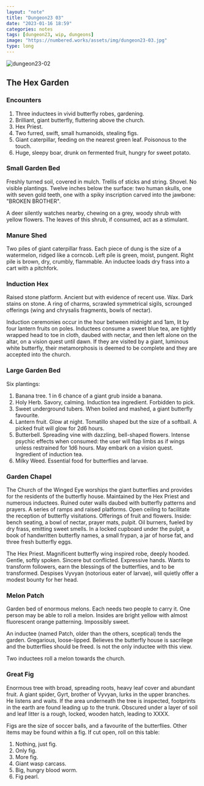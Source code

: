 ```yaml
---
layout: "note"
title: "Dungeon23 03"
date: "2023-01-16 18:59"
categories: notes
tags: [dungeon23, wip, dungeons]
image: "https://numbered.works/assets/img/dungeon23-03.jpg"
type: long
---
```


![dungeon23-02](https://numbered.works/assets/img/dungeon23-03.jpg)

## The Hex Garden

### Encounters
1. Three inductees in vivid butterfly robes, gardening.
2. Brilliant, giant butterfly, fluttering above the church.
3. Hex Priest.
4. Two furred, swift, small humanoids, stealing figs.
5. Giant caterpillar, feeding on the nearest green leaf. Poisonous to the touch.
6. Huge, sleepy boar, drunk on fermented fruit, hungry for sweet potato.

### Small Garden Bed
Freshly turned soil, covered in mulch. Trellis of sticks and string. Shovel. No visible plantings. Twelve inches below the surface: two human skulls, one with seven gold teeth, one with a spiky inscription carved into the jawbone: "BROKEN BROTHER".

A deer silently watches nearby, chewing on a grey, woody shrub with yellow flowers. The leaves of this shrub, if consumed, act as a stimulant.

### Manure Shed
Two piles of giant caterpillar frass. Each piece of dung is the size of a watermelon, ridged like a corncob. Left pile is green, moist, pungent. Right pile is brown, dry, crumbly, flammable. An inductee loads dry frass into a cart with a pitchfork.

### Induction Hex
Raised stone platform. Ancient but with evidence of recent use. Wax. Dark stains on stone. A ring of charms, scrawled symmetrical sigils, scrounged offerings (wing and chrysalis fragments, bowls of nectar).

Induction ceremonies occur in the hour between midnight and 1am, lit by four lantern fruits on poles. Inductees consume a sweet blue tea, are tightly wrapped head to toe in cloth, daubed with nectar, and then left alone on the altar, on a vision quest until dawn. If they are visited by a giant, luminous white butterfly, their metamorphosis is deemed to be complete and they are accepted into the church.

### Large Garden Bed
Six plantings:
1. Banana tree. 1 in 6 chance of a giant grub inside a banana.   
2. Holy Herb. Savory, calming. Induction tea ingredient. Forbidden to pick.
3. Sweet underground tubers. When boiled and mashed, a giant butterfly favourite.
4. Lantern fruit. Glow at night. Tomatillo shaped but the size of a softball. A picked fruit will glow for 2d6 hours.
5. Butterbell. Spreading vine with dazzling, bell-shaped flowers. Intense psychic effects when consumed: the user will flap limbs as if wings unless restrained for 1d6 hours. May embark on a vision quest. Ingredient of induction tea.
6. Milky Weed. Essential food for butterflies and larvae.

### Garden Chapel
The Church of the Winged Eye worships the giant butterflies and provides for the residents of the butterfly house. Maintained by the Hex Priest and numerous inductees. Ruined outer walls daubed with butterfly patterns and prayers. A series of ramps and raised platforms. Open ceiling to facilitate the reception of butterfly visitations. Offerings of fruit and flowers. Inside: bench seating, a bowl of nectar, prayer mats, pulpit. Oil burners, fueled by dry frass, emitting sweet smells. In a locked cupboard under the pulpit, a book of handwritten butterfly names, a small frypan, a jar of horse fat, and three fresh butterfly eggs.

The Hex Priest. Magnificent butterfly wing inspired robe, deeply hooded. Gentle, softly spoken. Sincere but conflicted. Expressive hands. Wants to transform followers, earn the blessings of the butterflies, and to be transformed. Despises Vyvyan (notorious eater of larvae), will quietly offer a modest bounty for her head.

### Melon Patch
Garden bed of enormous melons. Each needs two people to carry it. One person may be able to roll a melon. Insides are bright yellow with almost fluorescent orange patterning. Impossibly sweet.

An inductee (named Patch, older than the others, sceptical) tends the garden. Gregarious, loose-lipped. Believes the butterfly house is sacrilege and the butterflies should be freed. Is not the only inductee with this view.

Two inductees roll a melon towards the church.

### Great Fig
Enormous tree with broad, spreading roots, heavy leaf cover and abundant fruit. A giant spider, Gyrt, brother of Vyvyan, lurks in the upper branches. He listens and waits. If the area underneath the tree is inspected, footprints in the earth are found leading up to the trunk. Obscured under a layer of soil and leaf litter is a rough, locked, wooden hatch, leading to XXXX.

Figs are the size of soccer balls, and a favourite of the butterflies. Other items may be found within a fig. If cut open, roll on this table:
1. Nothing, just fig.
2. Only fig.
3. More fig.
4. Giant wasp carcass.
5. Big, hungry blood worm.
6. Fig pearl.
